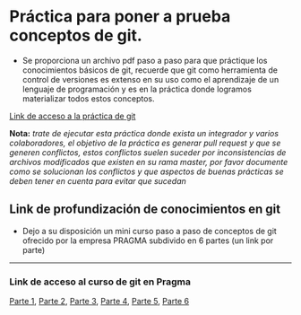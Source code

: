 # Práctica para poner a prueba conceptos de git.

- Se proporciona un archivo pdf paso a paso para que práctique los conocimientos básicos de git, recuerde que git como herramienta
de control de versiones es extenso en su uso como el aprendizaje de un lenguaje de programación y es en la práctica donde logramos
materializar todos estos conceptos.

[Link de acceso a la práctica de git](https://drive.google.com/file/d/1Q-uxDgGYqISEURrhfQfRlF64YRBrbu9I/view?usp=sharing)

**Nota:** _trate de ejecutar esta práctica donde exista un integrador y varios colaboradores, el objetivo de la práctica es generar
pull request y que se generen conflictos, estos conflictos suelen suceder por inconsistencias de archivos modificados que existen 
en su rama master, por favor documente como se solucionan los conflictos y que aspectos de buenas prácticas se deben
tener en cuenta para evitar que sucedan_

## Link de profundización de conocimientos en git
- Dejo a su disposición un mini curso paso a paso de conceptos de git ofrecido por la empresa PRAGMA subdivido en 6 partes 
(un link por parte)
---
### Link de acceso al curso de git en Pragma
[Parte 1][1], [Parte 2][2], [Parte 3][3], [Parte 4][4], [Parte 5][5], [Parte 6][6]

 [1]: https://www.pragma.com.co/academia/lecciones/conceptos-basicos-de-git-parte-1
 [2]: https://www.pragma.com.co/academia/lecciones/conceptos-basicos-de-git-parte-2
 [3]: https://www.pragma.com.co/academia/lecciones/conceptos-basicos-de-git-parte-3
 [4]: https://www.pragma.com.co/academia/lecciones/conceptos-basicos-de-git-parte-4
 [5]: https://www.pragma.com.co/academia/lecciones/conceptos-basicos-de-git-parte-5
 [6]: https://www.pragma.com.co/academia/lecciones/conceptos-basicos-parte-6
